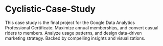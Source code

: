# Cyclistic-Case-Study
This case study is the final project for the Google Data Analytics Professional Certificate.
Maximize annual memberships, and convert casual riders to members. Analyze usage patterns, and design data-driven marketing strategy. Backed by compelling insights and visualizations.
